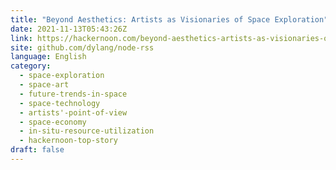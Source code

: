 ```yaml
---
title: "Beyond Aesthetics: Artists as Visionaries of Space Exploration"
date: 2021-11-13T05:43:26Z
link: https://hackernoon.com/beyond-aesthetics-artists-as-visionaries-of-space-exploration?source=rss&utm_medium=RSS&utm_source=news.12bit.vn
site: github.com/dylang/node-rss
language: English
category:
  - space-exploration
  - space-art
  - future-trends-in-space
  - space-technology
  - artists'-point-of-view
  - space-economy
  - in-situ-resource-utilization
  - hackernoon-top-story
draft: false
---
```

